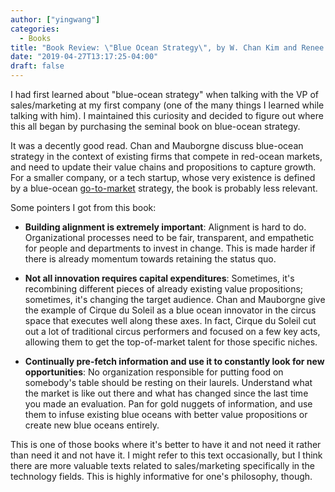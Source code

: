 ```yaml
---
author: ["yingwang"]
categories:
  - Books
title: "Book Review: \"Blue Ocean Strategy\", by W. Chan Kim and Renee Mauborgne "
date: "2019-04-27T13:17:25-04:00"
draft: false
---
```


I had first learned about "blue-ocean strategy" when talking with the VP of
sales/marketing at my first company (one of the many things I learned while
talking with him). I maintained this curiosity and decided to figure out where
this all began by purchasing the seminal book on blue-ocean strategy.

It was a decently good read. Chan and Mauborgne discuss blue-ocean strategy in
the context of existing firms that compete in red-ocean markets, and need to
update their value chains and propositions to capture growth. For a smaller
company, or a tech startup, whose very existence is defined by a blue-ocean
[go-to-market](https://en.wikipedia.org/wiki/Go_to_market) strategy, the book is
probably less relevant.

Some pointers I got from this book:

-   **Building alignment is extremely important**: Alignment is hard to do.
    Organizational processes need to be fair, transparent, and empathetic for
    people and departments to invest in change. This is made harder if there is
    already momentum towards retaining the status quo.

-   **Not all innovation requires capital expenditures**: Sometimes, it's
    recombining different pieces of already existing value propositions;
    sometimes, it's changing the target audience. Chan and Mauborgne give the
    example of Cirque du Soleil as a blue ocean innovator in the circus space
    that executes well along these axes. In fact, Cirque du Soleil cut out a lot
    of traditional circus performers and focused on a few key acts, allowing
    them to get the top-of-market talent for those specific niches.

-   **Continually pre-fetch information and use it to constantly look for new
    opportunities**: No organization responsible for putting food on somebody's
    table should be resting on their laurels. Understand what the market is like
    out there and what has changed since the last time you made an evaluation.
    Pan for gold nuggets of information, and use them to infuse existing blue
    oceans with better value propositions or create new blue oceans entirely.

This is one of those books where it's better to have it and not need it rather
than need it and not have it. I might refer to this text occasionally, but I
think there are more valuable texts related to sales/marketing specifically in
the technology fields. This is highly informative for one's philosophy, though.
